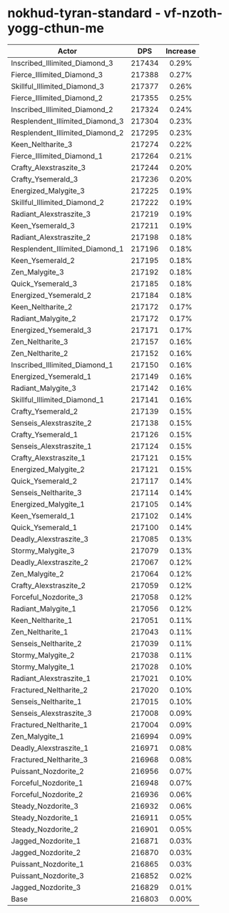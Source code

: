 # nokhud-tyran-standard - vf-nzoth-yogg-cthun-me
| Actor | DPS | Increase |
|---|:---:|:---:|
|Inscribed_Illimited_Diamond_3|217434|0.29%|
|Fierce_Illimited_Diamond_3|217388|0.27%|
|Skillful_Illimited_Diamond_3|217377|0.26%|
|Fierce_Illimited_Diamond_2|217355|0.25%|
|Inscribed_Illimited_Diamond_2|217324|0.24%|
|Resplendent_Illimited_Diamond_3|217304|0.23%|
|Resplendent_Illimited_Diamond_2|217295|0.23%|
|Keen_Neltharite_3|217274|0.22%|
|Fierce_Illimited_Diamond_1|217264|0.21%|
|Crafty_Alexstraszite_3|217244|0.20%|
|Crafty_Ysemerald_3|217236|0.20%|
|Energized_Malygite_3|217225|0.19%|
|Skillful_Illimited_Diamond_2|217222|0.19%|
|Radiant_Alexstraszite_3|217219|0.19%|
|Keen_Ysemerald_3|217211|0.19%|
|Radiant_Alexstraszite_2|217198|0.18%|
|Resplendent_Illimited_Diamond_1|217196|0.18%|
|Keen_Ysemerald_2|217195|0.18%|
|Zen_Malygite_3|217192|0.18%|
|Quick_Ysemerald_3|217185|0.18%|
|Energized_Ysemerald_2|217184|0.18%|
|Keen_Neltharite_2|217172|0.17%|
|Radiant_Malygite_2|217172|0.17%|
|Energized_Ysemerald_3|217171|0.17%|
|Zen_Neltharite_3|217157|0.16%|
|Zen_Neltharite_2|217152|0.16%|
|Inscribed_Illimited_Diamond_1|217150|0.16%|
|Energized_Ysemerald_1|217149|0.16%|
|Radiant_Malygite_3|217142|0.16%|
|Skillful_Illimited_Diamond_1|217141|0.16%|
|Crafty_Ysemerald_2|217139|0.15%|
|Senseis_Alexstraszite_2|217138|0.15%|
|Crafty_Ysemerald_1|217126|0.15%|
|Senseis_Alexstraszite_1|217124|0.15%|
|Crafty_Alexstraszite_1|217121|0.15%|
|Energized_Malygite_2|217121|0.15%|
|Quick_Ysemerald_2|217117|0.14%|
|Senseis_Neltharite_3|217114|0.14%|
|Energized_Malygite_1|217105|0.14%|
|Keen_Ysemerald_1|217102|0.14%|
|Quick_Ysemerald_1|217100|0.14%|
|Deadly_Alexstraszite_3|217085|0.13%|
|Stormy_Malygite_3|217079|0.13%|
|Deadly_Alexstraszite_2|217067|0.12%|
|Zen_Malygite_2|217064|0.12%|
|Crafty_Alexstraszite_2|217059|0.12%|
|Forceful_Nozdorite_3|217058|0.12%|
|Radiant_Malygite_1|217056|0.12%|
|Keen_Neltharite_1|217051|0.11%|
|Zen_Neltharite_1|217043|0.11%|
|Senseis_Neltharite_2|217039|0.11%|
|Stormy_Malygite_2|217038|0.11%|
|Stormy_Malygite_1|217028|0.10%|
|Radiant_Alexstraszite_1|217021|0.10%|
|Fractured_Neltharite_2|217020|0.10%|
|Senseis_Neltharite_1|217015|0.10%|
|Senseis_Alexstraszite_3|217008|0.09%|
|Fractured_Neltharite_1|217004|0.09%|
|Zen_Malygite_1|216994|0.09%|
|Deadly_Alexstraszite_1|216971|0.08%|
|Fractured_Neltharite_3|216968|0.08%|
|Puissant_Nozdorite_2|216956|0.07%|
|Forceful_Nozdorite_1|216948|0.07%|
|Forceful_Nozdorite_2|216936|0.06%|
|Steady_Nozdorite_3|216932|0.06%|
|Steady_Nozdorite_1|216911|0.05%|
|Steady_Nozdorite_2|216901|0.05%|
|Jagged_Nozdorite_1|216871|0.03%|
|Jagged_Nozdorite_2|216870|0.03%|
|Puissant_Nozdorite_1|216865|0.03%|
|Puissant_Nozdorite_3|216852|0.02%|
|Jagged_Nozdorite_3|216829|0.01%|
|Base|216803|0.00%|
